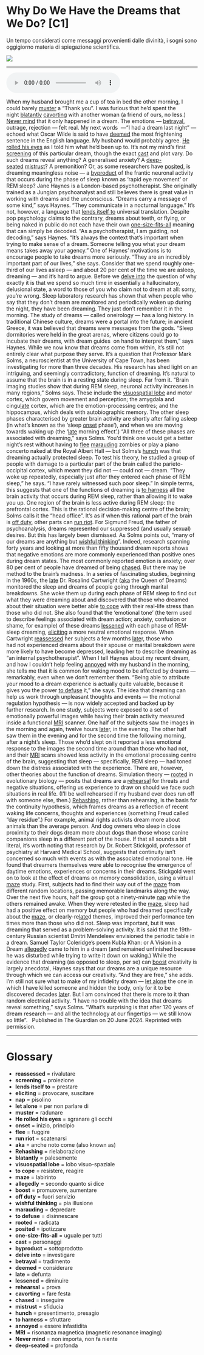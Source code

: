 # Why Do We Have the Dreams that We Do?   [C1]

Un tempo considerati come messaggi provenienti dalle divinità, i sogni sono oggigiorno materia di spiegazione scientifica.

![](Why%20Do%20We%20Have%20the%20Dreams%20that%20We%20Do.jpg)

--------------

<div>
<audio controls autoplay>
    <source src="https:/raw.githubusercontent.com/dartie/speakup/main/2024-09/Why%20Do%20We%20Have%20the%20Dreams%20that%20We%20Do.mp3" type="audio/mpeg">
</audio>
</div>


When my husband brought me a cup of tea in bed the other morning, I could barely [muster](## "radunare") a “Thank you”. I was furious that he’d spent the night [blatantly](## "palesemente") [cavorting](## "fare festa") with another woman (a friend of ours, no less.)
[Never mind](## "non importa, non fa niente") that it only happened in a dream. The emotions — [betrayal](## "tradimento"), outrage, rejection — felt real. My next words  —“I had a dream last night” — echoed what Oscar Wilde is said to have [deemed](## "considerare") the most frightening sentence in the English language.
My husband would probably agree. [He rolled his eyes](## "sgranare gli occhi") as I told him what he’d been up to. It’s not my mind’s first [screening](## "proiezione") of this particular dream, though the exact [cast](## "personaggi") and plot vary.
Do such dreams reveal anything? A generalised anxiety? A [deep-seated](## "profonda") [mistrust](## "sfiducia")? A premonition? Or, as some researchers have [posited](## "ipotizzare"), is dreaming meaningless noise — a [byproduct](## "sottoprodotto") of the frantic neuronal activity that occurs during the phase of sleep known as ‘rapid eye movement’ or REM sleep?
Jane Haynes is a London-based psychotherapist. She originally trained as a Jungian psychoanalyst and still believes there is great value in working with dreams and the unconscious. “Dreams carry a message of some kind,” says Haynes. “They communicate in a nocturnal language.”
It’s not, however, a language that [lends itself to](## "prestare") universal translation. Despite pop psychology claims to the contrary, dreams about teeth, or flying, or being naked in public do not each have their own [one-size-fits-all](## "uguale per tutti") meaning that can simply be decoded.
“As a psychotherapist, I am guiding, not decoding,” says Haynes. “It’s always the context that’s important when trying to make sense of a dream. Someone telling you what your dream means takes away your agency.”
One of Haynes’ motivations is to encourage people to take dreams more seriously. “They are an incredibly important part of our lives,” she says. Consider that we spend roughly one-third of our lives asleep — and about 20 per cent of the time we are asleep, dreaming — and it’s hard to argue.
Before we [delve into](## "investigare") the question of why exactly it is that we spend so much time in essentially a hallucinatory, delusional state, a word to those of you who claim not to dream at all: sorry, you’re wrong.
Sleep laboratory research has shown that when people who say that they don’t dream are monitored and periodically woken up during the night, they have been dreaming. They just don’t remember it in the morning.
The study of dreams — called oneirology — has a long history. In traditional Chinese culture, dreams were a portal into the future; in ancient Greece, it was believed that dreams were messages from the gods. “Sleep dormitories were held in the great arenas, where citizens could go to incubate their dreams, with dream guides  on hand to interpret them,” says Haynes.
While we now know that dreams come from within, it’s still not entirely clear what purpose they serve.
It’s a question that Professor Mark Solms, a neuroscientist at the University of Cape Town, has been investigating for more than three decades. His research has shed light on an intriguing, and seemingly contradictory, function of dreaming.
It’s natural to assume that the brain is in a resting state during sleep. Far from it. “Brain imaging studies show that during REM sleep, neuronal activity increases in many regions,” Solms says. These include the [visuospatial lobe](## "lobo visuo-spaziale") and motor cortex, which govern movement and perception; the amygdala and cingu[late](## "defunta") cortex, which are the emotion-processing centres; and the hippocampus, which deals with autobiographic memory.
The other sleep phases characterised by greater brain activity are shortly after falling asleep (in what’s known as the ‘sleep [onset](## "inizio, principio") phase’), and when we are moving towards waking up (the ‘[late](## "defunta") morning effect’.) “All three of these phases are associated with dreaming,” says Solms.
You’d think one would get a better night’s rest without having to [flee](## "fuggire") [marauding](## "depredare") zombies or play a piano concerto naked at the Royal Albert Hall — but Solms’s [hunch](## "presentimento, presagio") was that dreaming actually protected sleep. To test his theory, he studied a group of people with damage to a particular part of the brain called the parieto-occipital cortex, which meant they did not — could not — dream. “They woke up repeatedly, especially just after they entered each phase of REM sleep,” he says. “I have rarely witnessed such poor sleep.”
In simple terms, this suggests that one of the functions of dreaming is [to harness](## "sfruttare") all the brain activity that occurs during REM sleep, rather than allowing it to wake you up.
One region of the brain is less active during REM sleep: the prefrontal cortex. This is the rational decision-making centre of the brain; Solms calls it the “head office”. It’s as if when this rational part of the brain is [off duty](## "fuori servizio"), other parts can [run riot](## "scatenarsi").
For Sigmund Freud, the father of psychoanalysis, dreams represented our suppressed (and usually sexual) desires. But this has largely been dismissed. As Solms points out, “many of our dreams are anything but [wishful thinking](## "pia illusione")”.
Indeed, research spanning forty years and looking at more than fifty thousand dream reports shows that negative emotions are more commonly experienced than positive ones during dream states. The most commonly reported emotion is anxiety; over 80 per cent of people have dreamed of being [chased](## "inseguire").
But there may be method to the brain’s madness. In a series of fascinating studies, beginning in the 1960s, the [late](## "defunta") Dr. Rosalind Cartwright ([aka](## "anche noto come (also known as)") the Queen of Dreams) monitored the sleep and dreams of people going through marital breakdowns. She woke them up during each phase of REM sleep to find out what they were dreaming about and discovered that those who dreamed about their situation were better able [to cope](## "resistere, reagire") with their real-life stress than those who did not. She also found that the ‘emotional tone’ (the term used to describe feelings associated with dream action; anxiety, confusion or shame, for example) of these dreams [lessened](## "diminuire") with each phase of REM-sleep dreaming, [eliciting](## "provocare, suscitare") a more neutral emotional response.
When Cartwright [reassessed](## "rivalutare") her subjects a few months [late](## "defunta")r, those who had not experienced dreams about their spouse or marital breakdown were more likely to have become depressed, leading her to describe dreaming as “an internal psychotherapist”.
When I tell Haynes about my recent dream, and how I couldn’t help feeling [annoyed](## "essere infastidita") with my husband in the morning, she tells me that it is common for waking mood to be affected by dreams — remarkably, even when we don’t remember them. “Being able to attribute your mood to a dream experience is actually quite valuable, because it gives you the power [to defuse](## "disinnescare") it,” she says.
The idea that dreaming can help us work through unpleasant thoughts and events — the motional regulation hypothesis — is now widely accepted and backed up by further research. In one study, subjects were exposed to a set of emotionally powerful images while having their brain activity measured inside a functional [MRI](## "risonanza magnetica (magnetic resonance imaging)") scanner. One half of the subjects saw the images in the morning and again, twelve hours [late](## "defunta")r, in the evening. The other half saw them in the evening and for the second time the following morning, after a night’s sleep. Those who’d slept on it reported a less emotional response to the images the second time around than those who had not, and their [MRI](## "risonanza magnetica (magnetic resonance imaging)") scans showed less activity in the emotional processing centre of the brain, suggesting that sleep — specifically, REM sleep — had toned down the distress associated with the experience.
There are, however, other theories about the function of dreams.
Simulation theory — [rooted](## "radicata") in evolutionary biology — posits that dreams are a [rehearsal](## "prova") for threats and negative situations, offering us experience to draw on should we face such situations in real life. (I’ll be well rehearsed if my husband ever does run off with someone else, then.)
[Rehashing](## "rielaborazione"), rather than rehearsing, is the basis for the continuity hypothesis, which frames dreams as a reflection of recent waking life concerns, thoughts and experiences (something Freud called “day residue”.) For example, animal rights activists dream more about animals than the average person. And dog owners who sleep in close proximity to their dogs dream more about dogs than those whose canine companions sleep in a different part of the house.
If that all sounds a bit literal, it’s worth noting that research by Dr. Robert Stickgold, professor of psychiatry at Harvard Medical School, suggests that continuity isn’t concerned so much with events as with the associated emotional tone. He found that dreamers themselves were able to recognise the emergence of daytime emotions, experiences or concerns in their dreams.
Stickgold went on to look at the effect of dreams on memory consolidation, using a virtual [maze](## "labirinto") study. First, subjects had to find their way out of the [maze](## "labirinto") from different random locations, passing memorable landmarks along the way. Over the next five hours, half the group got a ninety-minute [nap](## "pisolino") while the others remained awake. When they were retested in the [maze](## "labirinto"), sleep had had a positive effect on memory but people who had dreamed specifically about the [maze](## "labirinto"), or clearly-re[late](## "defunta")d themes, improved their performance ten times more than those who did not. Sleep was important, but it was dreaming that served as a problem-solving activity.
It is said that the 19th-century Russian scientist Dmitri Mendeleev envisioned the periodic table in a dream. Samuel Taylor Coleridge’s poem Kubla Khan: or A Vision in a Dream [allegedly](## "secondo quanto si dice") came to him in a dream (and remained unfinished because he was disturbed while trying to write it down on waking.) While the evidence that dreaming (as opposed to sleep, per se) can [boost](## "promuovere, aumentare") creativity is largely anecdotal, Haynes says that our dreams are a unique resource through which we can access our creativity. “And they are free,” she adds.
I’m still not sure what to make of my infidelity dream — [let alone](## "per non parlare di") the one in which I have killed someone and hidden the body, only for it to be discovered decades [late](## "defunta")r. But I am convinced that there is more to it than random electrical activity.
“I have no trouble with the idea that dreams reveal something,” says Solms. “What’s surprising is that after 120 years of dream research — and all the technology at our fingertips — we still know so little”.  
Published in The Guardian on 20 June 2024. Reprinted with permission. 

--------------

<div style = "display:block; clear:both; page-break-after:always;"></div>

# Glossary
* **reassessed** = rivalutare
* **screening** = proiezione
* **lends itself to** = prestare
* **eliciting** = provocare, suscitare
* **nap** = pisolino
* **let alone** = per non parlare di
* **muster** = radunare
* **He rolled his eyes** = sgranare gli occhi
* **onset** = inizio, principio
* **flee** = fuggire
* **run riot** = scatenarsi
* **aka** = anche noto come (also known as)
* **Rehashing** = rielaborazione
* **blatantly** = palesemente
* **visuospatial lobe** = lobo visuo-spaziale
* **to cope** = resistere, reagire
* **maze** = labirinto
* **allegedly** = secondo quanto si dice
* **boost** = promuovere, aumentare
* **off duty** = fuori servizio
* **wishful thinking** = pia illusione
* **marauding** = depredare
* **to defuse** = disinnescare
* **rooted** = radicata
* **posited** = ipotizzare
* **one-size-fits-all** = uguale per tutti
* **cast** = personaggi
* **byproduct** = sottoprodotto
* **delve into** = investigare
* **betrayal** = tradimento
* **deemed** = considerare
* **late** = defunta
* **lessened** = diminuire
* **rehearsal** = prova
* **cavorting** = fare festa
* **chased** = inseguire
* **mistrust** = sfiducia
* **hunch** = presentimento, presagio
* **to harness** = sfruttare
* **annoyed** = essere infastidita
* **MRI** = risonanza magnetica (magnetic resonance imaging)
* **Never mind** = non importa, non fa niente
* **deep-seated** = profonda
